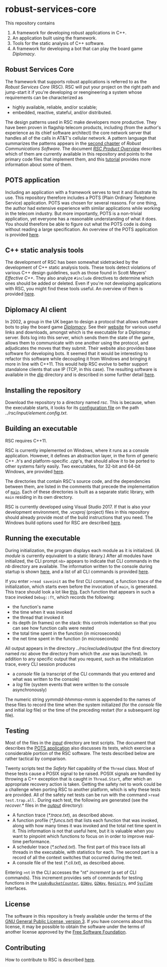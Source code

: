 # robust-services-core

This repository contains
1. A framework for developing robust applications in C++.
2. An application built using the framework.
3. Tools for the static analysis of C++ software.
4. A framework for developing a bot that can play the board game _Diplomacy_.

## Robust Services Core

The framework that supports robust applications is referred to as the _Robust Services
Core_ (RSC).  RSC will put your project on the right path and jump-start it if you're
developing or reengineering a system whose requirements can be characterized as

- highly available, reliable, and/or scalable;
- embedded, reactive, stateful, and/or distributed.

The design patterns used in RSC make developers more productive.  They have been proven
in flagship telecom products, including (from the author's experience as its chief
software architect) the core network server that handles all of the calls in AT&T's
cellular network.  A pattern language that summarizes the patterns appears in the
[second chapter](/docs/RCS-chapter-2.pdf) of _Robust Communications Software_.  The
document [_RSC Product Overview_](/docs/RSC-Product-Overview.pdf) describes which of
them are currently available in this repository and points to the primary code files
that implement them, and this [tutorial](/docs/RCS-tutorial.pdf) provides more
information about some of them.

## POTS application

Including an application with a framework serves to test it and illustrate its use.
This repository therefore includes a POTS (Plain Ordinary Telephone Service) application.
POTS was chosen for several reasons.  For one thing, the author had extensive experience
with similar applications while working in the telecom industry.  But more importantly,
POTS is a non-trivial application, yet everyone has a reasonable understanding of what
it does.  You should therefore be able to figure out what the POTS code is doing without
reading a large specification.  An overview of the POTS application is provided
[here](/docs/RSC-POTS-Application.md).

## C++ static analysis tools

The development of RSC has been somewhat sidetracked by the development of C++
static analysis tools.  These tools detect violations of various C++ design
guidelines, such as those found in Scott Meyers' _Effective C++_.  They also analyze
`#include` directives to determine which ones should be added or deleted.  Even if
you're not developing applications with RSC, you might find these tools useful.
An overview of them is provided [here](docs/RSC-Cpp-Static-Analysis-Tools.md).

## Diplomacy AI client

In 2002, a group in the UK began to design a protocol that allows software bots to play
the board game [_Diplomacy_](https://en.wikipedia.org/wiki/Diplomacy_(game)).  See
their [website](http://www.daide.org.uk) for
various useful links and downloads, amongst which is the executable for a Diplomacy
server.  Bots log into this server, which sends them the state of the game, allows
them to communicate with one another using the protocol, and adjudicates the moves that
they submit.  Their website also provides base software for developing bots.  It seemed
that it would be interesting to refactor this software while decoupling it from Windows
and bringing it more in line with C++11.  This would help RSC evolve to better
support standalone clients that use IP (TCP, in this case).  The resulting software is
available in the [_dip_](/dip) directory and is described in some further detail
[here](/docs/RSC-Diplomacy.md).

## Installing the repository

Download the repository to a directory named _rsc_.  This is because, when the executable
starts, it looks for its [configuration file](input/element.config.txt) on the path _../rsc/input/element.config.txt_.

## Building an executable

RSC requires C++11.

RSC is currently implemented on Windows, where it runs as a console application.
However, it defines an abstraction layer, in the form of generic C++ _.h_'s and
platform-specific _.cpp_'s, that should allow it to be ported to other systems
fairly easily.  Two executables, for 32-bit and 64-bit Windows, are provided
[here](/exe).

The directories that contain RSC's source code, and the dependencies between them, are
listed in the comments that precede the implementation of [`main`](/rsc/main.cpp).
Each of these directories is built as a separate static library, with `main`
residing in its own directory.

RSC is currently developed using Visual Studio 2017.  If that is also your development
environment, the _.vcxproj_ (project) files in this repository should already
provide most of the build instructions that you need. The Windows build options used
for RSC are described [here](/docs/RSC-Windows-Build-Options.md).

## Running the executable

During initialization, the program displays each module as it is initialized.  (A
_module_ is currently equivalent to a static library.)  After all modules have
initialized, the CLI prompt `nb>` appears to indicate that CLI commands in the
_nb_ directory are available.  The information written to the console during
startup is shown [here](/output/startup.txt), and a list of all CLI commands
is provided [here](/output/help.cli.txt).

If you enter `>read saveinit` as the first CLI command, a function trace of the
initialization, which starts even before the invocation of `main`, is generated.
This trace should look a lot like [this](/output/init.trace.txt).  Each function
that appears in such a trace invoked `Debug::ft`, which records the following:
  * the function's name
  * the time when it was invoked
  * the thread that invoked it
  * its depth (in frames) on the stack: this controls indentation so that you can
see how function calls were nested
  * the total time spent in the function (in microseconds)
  * the net time spent in the function (in microseconds)

All output appears in the directory _../rsc/excluded/output_ (the first directory
named _rsc_ above the directory from which the _.exe_ was launched).
In addition to any specific output that you request, such as the initialization trace,
every CLI session produces
  * a _console_ file (a transcript of the CLI commands that you entered and what was
written to the console)
  * a _log_ file (system events that were written to the console asynchronously)

The numeric string _yymmdd-hhmmss-mmm_ is appended to the names of these files to record
the time when the system initialized (for the _console_ file and initial _log_ file) or
the time of the preceding restart (for a subsequent _log_ file).

## Testing

Most of the files in the [_input_](/input) directory are test scripts.  The document that
describes the [POTS application](/docs/RSC-POTS-Application.md) also discusses its tests,
which exercise a considerable portion of the RSC software.  The tests described below are
rather tactical by comparison.

Twenty scripts test the _Safety Net_ capability of the `Thread` class.  Most of these tests
cause a POSIX signal to be raised.  POSIX signals are handled by throwing a C++ exception
that is caught in `Thread.Start`, after which an appropriate recovery action is taken.
Getting the safety net to work could be a challenge when porting RSC to another
platform, which is why these tests are provided.  All of the safety net tests can be run
with the command `>read test.trap.all.`  During each test, the following are generated
(see the _recover.*_ files in the [_output_](/output) directory):

  * A function trace (_*.trace.txt_), as described above.
  * A function profile (_*.funcs.txt_) that lists each function that was invoked, along with
how many times it was invoked and the total net time spent in it.  This information is not
that useful here, but it is valuable when you want to pinpoint which functions to focus on in
order to improve real-time performance.
  * A scheduler trace (_*.sched.txt_).  The first part of this trace lists all threads in the
executable, with statistics for each.  The second part is a record of all the context switches
that occurred during the test.
  * A console file of the test (_*.cli.txt_), as described above.
 
Entering `>nt` in the CLI accesses the "nt" _increment_ (a set of CLI commands).  This increment
provides sets of commands for testing functions in the [`LeakyBucketCounter`](/nb/LeakyBucketCounter.h),
[`Q1Way`](/nb/Q1Way.h), [`Q2Way`](/nb/Q2Way.h), [`Registry`](/nb/Registry.h), and
[`SysTime`](/nb/SysTime.h) interfaces.

## License

The software in this repository is freely available under the terms of the [GNU General Public
License, version 3](/LICENSE.txt).  If you have concerns about this license, it may be possible
to obtain the software under the terms of another license approved by the [Free Software
Foundation](https://www.gnu.org/licenses/license-list.html).

## Contributing

How to contribute to RSC is described [here](CONTRIBUTING.md).
